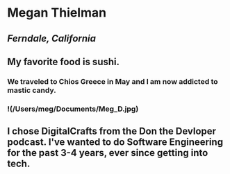 # **Megan Thielman**
## ***Ferndale, California***
## My favorite food is sushi.
### We traveled to Chios Greece in May and I am now addicted to mastic candy.
### !(/Users/meg/Documents/Meg_D.jpg)

## I chose DigitalCrafts from the Don the Devloper podcast. I've wanted to do Software Engineering for the past 3-4 years, ever since getting into tech. 
